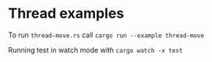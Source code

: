 # Thread examples

To run `thread-move.rs` call `cargo run --example thread-move`

Running test in watch mode with `cargo watch -x test`
